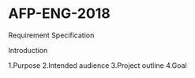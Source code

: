 # AFP-ENG-2018

Requirement Specification 

Introduction

1.Purpose
2.Intended audience
3.Project outline
4.Goal

